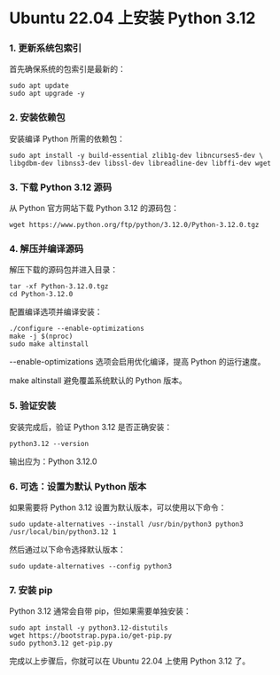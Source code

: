 # Ubuntu 22.04 上安装 Python 3.12 

### 1. 更新系统包索引

首先确保系统的包索引是最新的：

```
sudo apt update
sudo apt upgrade -y
```

### 2. 安装依赖包

安装编译 Python 所需的依赖包：

```
sudo apt install -y build-essential zlib1g-dev libncurses5-dev \
libgdbm-dev libnss3-dev libssl-dev libreadline-dev libffi-dev wget
```

### 3. 下载 Python 3.12 源码

从 Python 官方网站下载 Python 3.12 的源码包：

```
wget https://www.python.org/ftp/python/3.12.0/Python-3.12.0.tgz
```

### 4. 解压并编译源码

解压下载的源码包并进入目录：

```
tar -xf Python-3.12.0.tgz
cd Python-3.12.0
```

配置编译选项并编译安装：

```
./configure --enable-optimizations
make -j $(nproc)
sudo make altinstall
```

--enable-optimizations 选项会启用优化编译，提高 Python 的运行速度。

make altinstall 避免覆盖系统默认的 Python 版本。

### 5. 验证安装

安装完成后，验证 Python 3.12 是否正确安装：

```
python3.12 --version
```

输出应为：Python 3.12.0

### 6. 可选：设置为默认 Python 版本

如果需要将 Python 3.12 设置为默认版本，可以使用以下命令：

```
sudo update-alternatives --install /usr/bin/python3 python3 /usr/local/bin/python3.12 1
```

然后通过以下命令选择默认版本：

```
sudo update-alternatives --config python3
```

### 7. 安装 pip

Python 3.12 通常会自带 pip，但如果需要单独安装：

```
sudo apt install -y python3.12-distutils
wget https://bootstrap.pypa.io/get-pip.py
sudo python3.12 get-pip.py
```

完成以上步骤后，你就可以在 Ubuntu 22.04 上使用 Python 3.12 了。